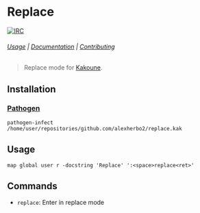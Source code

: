 # Replace

[![IRC][IRC Badge]][IRC]

###### [Usage](#usage) | [Documentation](#commands) | [Contributing](CONTRIBUTING)

> Replace mode for [Kakoune].

## Installation

### [Pathogen]

``` kak
pathogen-infect /home/user/repositories/github.com/alexherbo2/replace.kak
```

## Usage

``` kak
map global user r -docstring 'Replace' ':<space>replace<ret>'
```

## Commands

- `replace`: Enter in replace mode

[Kakoune]: http://kakoune.org
[IRC]: https://webchat.freenode.net?channels=kakoune
[IRC Badge]: https://img.shields.io/badge/IRC-%23kakoune-blue.svg
[Pathogen]: https://github.com/alexherbo2/pathogen.kak
